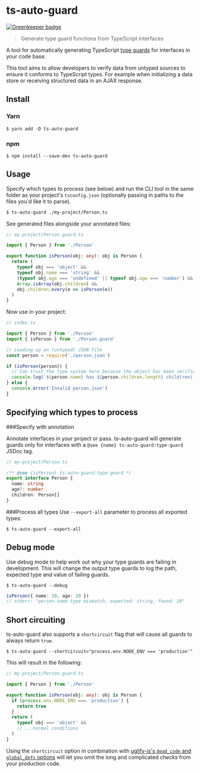 # ts-auto-guard

[![Greenkeeper badge](https://badges.greenkeeper.io/usabilityhub/ts-auto-guard.svg)](https://greenkeeper.io/)

> Generate type guard functions from TypeScript interfaces

A tool for automatically generating TypeScript [type guards](https://www.typescriptlang.org/docs/handbook/advanced-types.html#type-guards-and-differentiating-types) for interfaces in your code base.

This tool aims to allow developers to verify data from untyped sources to ensure it conforms to TypeScript types. For example when initializing a data store or receiving structured data in an AJAX response.

## Install

### Yarn

```
$ yarn add -D ts-auto-guard
```

### npm

```
$ npm install --save-dev ts-auto-guard
```

## Usage

Specify which types to process (see below) and run the CLI tool in the same folder as your project's `tsconfig.json` (optionally passing in paths to the files you'd like it to parse).

```sh
$ ts-auto-guard ./my-project/Person.ts
```

See generated files alongside your annotated files:

```ts
// my-project/Person.guard.ts

import { Person } from './Person'

export function isPerson(obj: any): obj is Person {
  return (
    typeof obj === 'object' &&
    typeof obj.name === 'string' &&
    (typeof obj.age === 'undefined' || typeof obj.age === 'number') &&
    Array.isArray(obj.children) &&
    obj.children.every(e => isPerson(e))
  )
}
```

Now use in your project:

```ts
// index.ts

import { Person } from './Person'
import { isPerson } from './Person.guard'

// Loading up an (untyped) JSON file
const person = require('./person.json')

if (isPerson(person)) {
  // Can trust the type system here because the object has been verified.
  console.log(`${person.name} has ${person.children.length} child(ren)`)
} else {
  console.error('Invalid person.json')
}
```

## Specifying which types to process

###Specify with annotation

Annotate interfaces in your project or pass. ts-auto-guard will generate guards only for interfaces with a `@see {name} ts-auto-guard:type-guard` JSDoc tag.

```ts
// my-project/Person.ts

/** @see {isPerson} ts-auto-guard:type-guard */
export interface Person {
  name: string
  age?: number
  children: Person[]
}
```
###Process all types
Use `--export-all` parameter to process all exported types:
```
$ ts-auto-guard --export-all
```

## Debug mode

Use debug mode to help work out why your type guards are failing in development. This will change the output type guards to log the path, expected type and value of failing guards.

```
$ ts-auto-guard --debug
```

```ts
isPerson({ name: 20, age: 20 })
// stderr: "person.name type mismatch, expected: string, found: 20"
```

## Short circuiting

ts-auto-guard also supports a `shortcircuit` flag that will cause all guards
to always return `true`.

```
$ ts-auto-guard --shortcircuit="process.env.NODE_ENV === 'production'"
```

This will result in the following:

```ts
// my-project/Person.guard.ts

import { Person } from './Person'

export function isPerson(obj: any): obj is Person {
  if (process.env.NODE_ENV === 'production') {
    return true
  }
  return (
    typeof obj === 'object' &&
    // ...normal conditions
  )
}
```

Using the `shortcircuit` option in combination with [uglify-js's `dead_code` and `global_defs` options](https://github.com/mishoo/UglifyJS2#compress-options) will let you omit the long and complicated checks from your production code.
